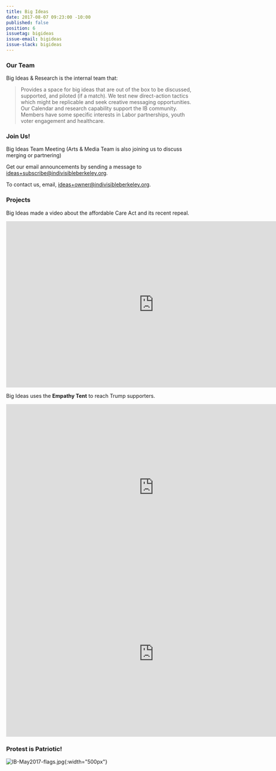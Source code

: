 ```yaml
---
title: Big Ideas
date: 2017-08-07 09:23:00 -10:00
published: false
position: 6
issuetag: bigideas
issue-email: bigideas
issue-slack: bigideas
---
```


### Our Team

Big Ideas & Research is the internal team that:

> Provides a space for big ideas that are out of the box to be discussed, supported, and piloted (if a match).  We test new direct-action tactics which might be replicable and seek creative messaging opportunities.  Our Calendar and research capability support the IB community. Members have some specific interests in Labor partnerships, youth voter engagement and healthcare.

### Join Us!

Big Ideas Team Meeting (Arts & Media Team is also joining us to discuss merging or partnering)

Get our email announcements by sending a message to [ideas+subscribe@indivisibleberkeley.org][subscribe].

To contact us, email, [ideas+owner@indivisibleberkeley.org][owner].

[subscribe]: mailto:ideas+subscribe@indivisibleberkeley.org
[owner]: mailto:ideas+owner@indivisibleberkeley.org

### Projects

Big Ideas made a video about the affordable Care Act and its recent repeal.

<iframe width="800" height="450" src="https://www.youtube.com/embed/ia07ZBHY-QI" frameborder="0" allowfullscreen></iframe>

Big Ideas uses the **Empathy Tent** to reach Trump supporters.

<iframe width="800" height="450" src="https://www.youtube.com/embed/Fbp21ynR_vQ" frameborder="0" allowfullscreen></iframe>

<iframe width="800" height="450" src="https://www.youtube.com/embed/Xye8-2j_9ho" frameborder="0" allowfullscreen></iframe>

### Protest is Patriotic!

![IB-May2017-flags.jpg](/uploads/IB-May2017-flags.jpg){:width="500px"}
